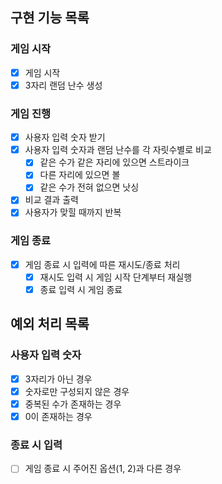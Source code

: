 ## 구현 기능 목록

### 게임 시작

- [x] 게임 시작
- [x] 3자리 랜덤 난수 생성

### 게임 진행

- [x] 사용자 입력 숫자 받기
- [x] 사용자 입력 숫자과 랜덤 난수를 각 자릿수별로 비교
    - [x] 같은 수가 같은 자리에 있으면 스트라이크
    - [x] 다른 자리에 있으면 볼
    - [x] 같은 수가 전혀 없으면 낫싱
- [x] 비교 결과 출력
- [x] 사용자가 맞힐 때까지 반복

### 게임 종료

- [x] 게임 종료 시 입력에 따른 재시도/종료 처리
    - [x] 재시도 입력 시 게임 시작 단계부터 재실행
    - [x] 종료 입력 시 게임 종료

## 예외 처리 목록

### 사용자 입력 숫자

- [x] 3자리가 아닌 경우
- [x] 숫자로만 구성되지 않은 경우
- [x] 중복된 수가 존재하는 경우
- [x] 0이 존재하는 경우

### 종료 시 입력

- [ ] 게임 종료 시 주어진 옵션(1, 2)과 다른 경우